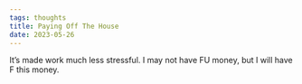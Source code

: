 ```yaml
---
tags: thoughts
title: Paying Off The House
date: 2023-05-26
---
```


It’s made work much less stressful. I may not have FU money, but I will have F this money. 